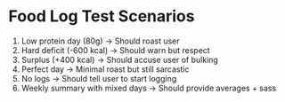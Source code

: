# Food Log Test Scenarios

1. Low protein day (80g) → Should roast user
2. Hard deficit (-600 kcal) → Should warn but respect
3. Surplus (+400 kcal) → Should accuse user of bulking
4. Perfect day → Minimal roast but still sarcastic
5. No logs → Should tell user to start logging
6. Weekly summary with mixed days → Should provide averages + sass
